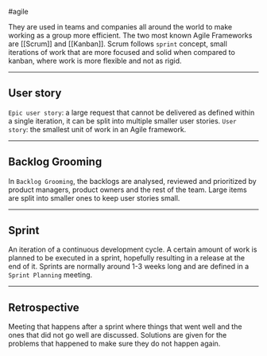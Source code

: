 #agile

They are used in teams and companies all around the world to make working as a group more efficient. The two most known Agile Frameworks are [[Scrum]] and [[Kanban]]. Scrum follows `sprint` concept, small iterations of work that are more focused and solid when compared to kanban, where work is more flexible and not as rigid.

---------------------------
## User story

`Epic user story`: a large request that cannot be delivered as defined within a single iteration, it can be split into multiple smaller user stories.
`User story`: the smallest unit of work in an Agile framework.

----------------------------
## Backlog Grooming

In `Backlog Grooming`, the backlogs are analysed, reviewed and prioritized by product managers, product owners and the rest of the team. Large items are split into smaller ones to keep user stories small.

-------------------
## Sprint

An iteration of a continuous development cycle. A certain amount of work is planned to be executed in a sprint, hopefully resulting in a release at the end of it. Sprints are normally around 1-3 weeks long and are defined in a `Sprint Planning` meeting.

----------------------
## Retrospective

Meeting that happens after a sprint where things that went well and the ones that did not go well are discussed. Solutions are given for the problems that happened to make sure they do not happen again.